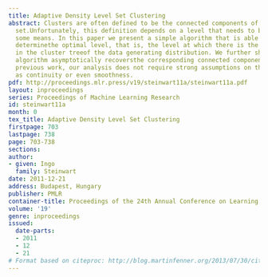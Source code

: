 ```yaml
---
title: Adaptive Density Level Set Clustering
abstract: Clusters are often defined to be the connected components of a density level
  set.Unfortunately, this definition depends on a level that needs to be user specifiedby
  some means. In this paper we present a simple algorithm that is able to asymptotically
  determinethe optimal level, that is, the level at which there is the first split
  in the cluster treeof the data generating distribution. We further show that this
  algorithm asymptotically recoversthe corresponding connected components. Unlike
  previous work, our analysis does not require strong assumptions on the density such
  as continuity or even smoothness.
pdf: http://proceedings.mlr.press/v19/steinwart11a/steinwart11a.pdf
layout: inproceedings
series: Proceedings of Machine Learning Research
id: steinwart11a
month: 0
tex_title: Adaptive Density Level Set Clustering
firstpage: 703
lastpage: 738
page: 703-738
sections: 
author:
- given: Ingo
  family: Steinwart
date: 2011-12-21
address: Budapest, Hungary
publisher: PMLR
container-title: Proceedings of the 24th Annual Conference on Learning Theory
volume: '19'
genre: inproceedings
issued:
  date-parts:
  - 2011
  - 12
  - 21
# Format based on citeproc: http://blog.martinfenner.org/2013/07/30/citeproc-yaml-for-bibliographies/
---
```

